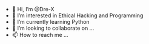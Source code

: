 - 👋 Hi, I’m @Dre-X
- 👀 I’m interested in Ethical Hacking and Programming
- 🌱 I’m currently learning Python
- 💞️ I’m looking to collaborate on ...
- 📫 How to reach me ...

<!---
Dre-X/Dre-X is a ✨ special ✨ repository because its `README.md` (this file) appears on your GitHub profile.
You can click the Preview link to take a look at your changes.
--->
